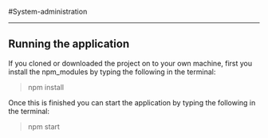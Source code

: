 #System-administration
___

## Running the application
If you cloned or downloaded the project on to your own machine, first you install the npm_modules by typing the following in the terminal:
>npm install

Once this is finished you can start the application by typing the following in the terminal:
>npm start